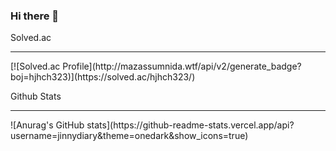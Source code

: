### Hi there 👋

Solved.ac
<hr/>
[![Solved.ac Profile](http://mazassumnida.wtf/api/v2/generate_badge?boj=hjhch323)](https://solved.ac/hjhch323/)

Github Stats
<hr/>
![Anurag's GitHub stats](https://github-readme-stats.vercel.app/api?username=jinnydiary&theme=onedark&show_icons=true)
<!--
**jinnydiary/jinnydiary** is a ✨ _special_ ✨ repository because its `README.md` (this file) appears on your GitHub profile.

Here are some ideas to get you started:

- 🔭 I’m currently working on ...
- 🌱 I’m currently learning ...
- 👯 I’m looking to collaborate on ...
- 🤔 I’m looking for help with ...
- 💬 Ask me about ...
- 📫 How to reach me: ...
- 😄 Pronouns: ...
- ⚡ Fun fact: ...
-->
